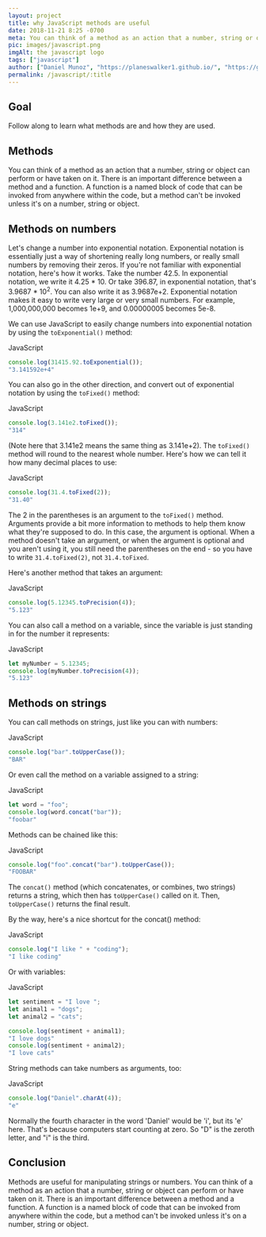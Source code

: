 ```yaml
---
layout: project
title: why JavaScript methods are useful
date: 2018-11-21 8:25 -0700
meta: You can think of a method as an action that a number, string or object can perform or have taken on it.
pic: images/javascript.png
imgAlt: the javascript logo
tags: ["javascript"]
author: ["Daniel Munoz", "https://planeswalker1.github.io/", "https://github.com/planeswalker1"]
permalink: /javascript/:title
---
```


## Goal

Follow along to learn what methods are and how they are used.

## Methods

You can think of a method as an action that a number, string or object can perform or have taken on it. There is an important difference between a method and a function. A function is a named block of code that can be invoked from anywhere within the code, but a method can't be invoked unless it's on a number, string or object.

## Methods on numbers

Let's change a number into <span class="highlight__code">exponential notation</span>. Exponential notation is essentially just a way of shortening really long numbers, or really small numbers by removing their zeros. If you're not familiar with exponential notation, here's how it works. Take the number 42.5. In exponential notation, we write it 4.25 * 10. Or take 396.87, in exponential notation, that's 3.9687 * 10<sup>2</sup>. You can also write it as 3.9687e+2.
Exponential notation makes it easy to write very large or very small numbers. For example, 1,000,000,000 becomes 1e+9, and 0.00000005 becomes 5e-8.

We can use JavaScript to easily change numbers into exponential notation by using the <code class="highlight__code">toExponential()</code> method:

<p class="highlight__file-desc">JavaScript</p>

```javascript
console.log(31415.92.toExponential());
"3.141592e+4"
```

You can also go in the other direction, and convert out of exponential notation by using the <code class="highlight__code">toFixed()</code> method:

<p class="highlight__file-desc">JavaScript</p>

```javascript
console.log(3.141e2.toFixed());
"314"
```

(Note here that 3.141e2 means the same thing as 3.141e+2). The <code class="highlight__code">toFixed()</code> method will round to the nearest whole number. Here's how we can tell it how many decimal places to use:

<p class="highlight__file-desc">JavaScript</p>

```javascript
console.log(31.4.toFixed(2));
"31.40"
```

The 2 in the parentheses is an <span class="highlight__code">argument</span> to the <code class="highlight__code">toFixed()</code> method. Arguments provide a bit more information to methods to help them know what they're supposed to do. In this case, the argument is optional. When a method doesn't take an argument, or when the argument is optional and you aren't using it, you still need the parentheses on the end - so you have to write <code class="highlight__code">31.4.toFixed(2)</code>, not <code class="highlight__code">31.4.toFixed</code>.

Here's another method that takes an argument:

<p class="highlight__file-desc">JavaScript</p>

```javascript
console.log(5.12345.toPrecision(4));
"5.123"
```

You can also call a method on a variable, since the variable is just standing in for the number it represents:

<p class="highlight__file-desc">JavaScript</p>

```javascript
let myNumber = 5.12345;
console.log(myNumber.toPrecision(4));
"5.123"
```

## Methods on strings

You can call methods on strings, just like you can with numbers:

<p class="highlight__file-desc">JavaScript</p>

```javascript
console.log("bar".toUpperCase());
"BAR"
```

Or even call the method on a variable assigned to a string:

<p class="highlight__file-desc">JavaScript</p>

```javascript
let word = "foo";
console.log(word.concat("bar"));
"foobar"
```

Methods can be chained like this:

<p class="highlight__file-desc">JavaScript</p>

```javascript
console.log("foo".concat("bar").toUpperCase());
"FOOBAR"
```

The <code class="highlight__code">concat()</code> method (which concatenates, or combines, two strings) returns a string, which then has <code class="highlight__code">toUpperCase()</code> called on it. Then, <code class="highlight__code">toUpperCase()</code> returns the final result.

By the way, here's a nice shortcut for the concat() method:

<p class="highlight__file-desc">JavaScript</p>

```javascript
console.log("I like " + "coding");
"I like coding"
```

Or with variables:

<p class="highlight__file-desc">JavaScript</p>

```javascript
let sentiment = "I love ";
let animal1 = "dogs";
let animal2 = "cats";

console.log(sentiment + animal1);
"I love dogs"
console.log(sentiment + animal2);
"I love cats"
```

String methods can take numbers as arguments, too:

<p class="highlight__file-desc">JavaScript</p>

```javascript
console.log("Daniel".charAt(4));
"e"
```

Normally the fourth character in the word 'Daniel' would be 'i', but its 'e' here. That's because computers start counting at zero. So "D" is the zeroth letter, and "i" is the third.

## Conclusion

Methods are useful for manipulating strings or numbers. You can think of a method as an action that a number, string or object can perform or have taken on it. There is an important difference between a method and a function. A function is a named block of code that can be invoked from anywhere within the code, but a method can't be invoked unless it's on a number, string or object.